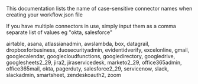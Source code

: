 This documentation lists the name of case-sensitive connector names when creating your workflow.json file

If you have multiple connectors in use, simply input them as a comma separate list of values eg "okta, salesforce"

airtable, asana, atlassianadmin, awslambda, box, datagrail, dropboxforbusiness, duosecurityadmin, evidentidverify, excelonline, gmail, googlecalendar, googlecloudfunctions, googledirectory, googledrive, googlesheets2_29, jira2, jiraservicedesk, marketo2_29, office365admin, office365mail, okta, pagerduty, salesforce2_29, servicenow, slack, slackadmin, smartsheet, zendeskoauth2, zoom
